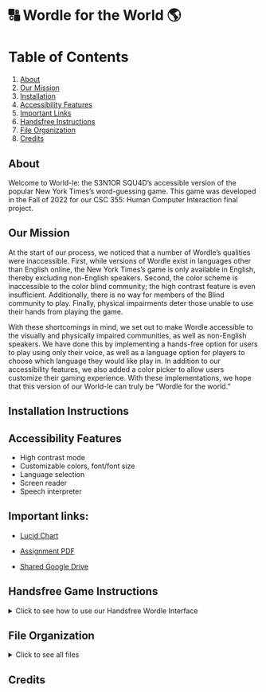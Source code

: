 # 🔠 Wordle for the World 🌎
# Table of Contents
1. [About](#about)
2. [Our Mission](#mission)
3. [Installation](#install)
4. [Accessibility Features](#features)
5. [Important Links](#links)
6. [Handsfree Instructions](#handsfree)
7. [File Organization](#files)
8. [Credits](#credits)

## About <div id='about'/>
Welcome to World-le: the S3N1OR SQU4D’s accessible version of the popular New York Times’s word-guessing game. This game was developed in the Fall of 2022 for our CSC 355: Human Computer Interaction final project.

## Our Mission <div id='mission'/>
At the start of our process, we noticed that a number of Wordle’s qualities were inaccessible. First, while versions of Wordle exist in languages other than English online, the New York Times’s game is only available in English, thereby excluding non-English speakers. Second, the color scheme is inaccessible to the color blind community; the high contrast feature is even insufficient. Additionally, there is no way for members of the Blind community to play. Finally, physical impairments deter those unable to use their hands from playing the game. 

With these shortcomings in mind, we set out to make Wordle accessible to the visually and physically impaired communities, as well as non-English speakers. We have done this by implementing a hands-free option for users to play using only their voice, as well as a language option for players to choose which language they would like play in. In addition to our accessibility features, we also added a color picker to allow users customize their gaming experience. With these implementations, we hope that this version of our World-le can truly be “Wordle for the world.”
<br>

## Installation Instructions <div id='install'/>


## Accessibility Features <div id='features'/>

* High contrast mode
* Customizable colors, font/font size
* Language selection
* Screen reader
* Speech interpreter

## Important links: <div id='links'/>

* [Lucid Chart](https://lucid.app/lucidchart/4735d828-7099-46f1-9da6-7ea53dc85e6f/edit?viewport_loc=107%2C-53%2C2208%2C1298%2C0_0&invitationId=inv_0f5a4729-5154-41bb-9f9f-4aaded83f005)

* [Assignment PDF](FinalProjectAssignment.pdf)

* [Shared Google Drive](https://drive.google.com/drive/folders/0ABLGOc9WOIvZUk9PVA?ths=true)

## Handsfree Game Instructions <div id='handsfree'/>
<details>
  <summary>Click to see how to use our Handsfree Wordle Interface </summary> 
<p>
To activate hands-free mode, press the spacebar twice. <br />To disable hand-free mode, say 
> "*Disable*"

### Stash
To spell a word, either stash five individual letters, or stash a five-letter word. Below are two ways to stash the word "start":
>“*Stash* S"<br />"*Stash* T"<br />"*Stash*  A"<br />"*Stash* R"<br />"*Stash* T”

>“*Stash* START” 

### Replace
Replace command allows the player to exchange one letter in the word for another. 
>"*Replace* x *with* y"

For example, the following command could turn the word “pails” to “tails”.
>“*Replace* P *with* T” 

The player can also replace a letter at a certain index. For example, the following command could turn "APPLE" to "AMPLE"
>"*Replace* 2 *with* M"

### Delete and Clear
The following command deletes the most recently stashed letter:
>"*Delete*"

The following command clears all letters from the stash:
>"*Clear*"

### Read
To hear the letters in your current stash, say
>"*Read Guess*"

To hear previous guesses:
>"*Read Guess* x"

For example, the following command will read out your first guessed word.
>“*Read Guess **(1-5)***” 

The following command will read out all letters guessed that are in the correct word, but not in the correct place in one of your guesses:
> "*Read Semi*"

This command will read out all letters guessed that are not in the correct word.
> "*Read Wrong*"

### Submit
To submit a stashed guess, say
>"*Submit*"

### Play Again
Command used to restart the game after game is complete:
>“*Play Again.*”

### Music Control

To change the volume of the background music, say "volume", followed by a number between 0 and 10.
>"*Volume **(1-10)***"

To change the background music to find your favorite of the 5 different options, use the following command:
>"*Song **(1-5)***"
</details>

## File Organization <div id='files'/>
<details>
  <summary>Click to see all files</summary> 
<p>
  
1. wordle.py - main file that contains game functions:
   - Audio interface
   - Text interface
   - Drawing Elements of the UI
   - Menu functionality
2. mpg123.exe - supports the audio interface functionality
   - Used for windows versions
3. messages.py - defines the large chunks of text used in the Instructions and Menus
4. constants.py - defines the game board and its areas with specific functionality, including keyboard keys, menus for fonts and colors 
   - Contains constant variables used within the program - these are values that do not change
5. word_files folder - lists of words from which the secret word is randomly generated
   - englishwords.py - English words
   - Frenchwords.py - French words
   - Germanwords.py - German words
   - kidwords.py - kid-friendly words
   - Spanishwords.py - Spanish words
6. sound folder - contains files for background music and sounds made when user guesses a letter or word correctly, semi-correctly, or incorrectly
   - background_music
   - effects
   - untrimmed
7. assets - houses fonts and images used in the program
- fonts: 
   - ComicSans.ttf
   - FirstCoffee.otf
   - FreeSans.otf
   - FreeSansBold.otf
   - GFSDidotBold.otf
   - LilGrotesk.otf
   - WignersFriend.ttf
- Background.png - theme
- color.png - color menu icon
- correct.png - example used in Instructions
- dark.png - dark mode icon
- font-icon.png - font menu icon
- Icon.png - application icon
- instructions.png - 
- menu.png - hamburger menu icon
- semicorrect.png - example used in Instructions

</details>


## Credits <div id='credits'/>
